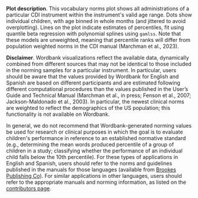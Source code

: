 __Plot description__. This vocabulary norms plot shows all administrations of a
particular CDI instrument within the instrument's valid age range. Dots show
individual children, with age binned in whole months (and jittered to avoid
overplotting). Lines on the plot indicate estimates of percentiles, fit using
quantile beta regression with polynomial splines using `gamlss`. Note that these 
models are unweighted, meaning that percentile ranks will differ from population 
weighted norms in the CDI manual (Marchman et al., 2023). 

__Disclaimer__. Wordbank visualizations reflect the available data, dynamically
combined from different sources that may not be identical to those included in
the norming samples for a particular instrument. In particular, users should be
aware that the values provided by Wordbank for English and Spanish are based on
different participants and are estimated following different computational
procedures than the values published in the User’s Guide and Technical Manual
(Marchman et al., in press; Fenson et al., 2007; Jackson-Maldonado et al., 2003). 
In particular, the newest clinical norms are weighted to reflect the demographics 
of the US population; this functionality is not available on Wordbank.

In general, we do not recommend that Wordbank-generated norming values be used
for research or clinical purposes in which the goal is to evaluate children's
performance in reference to an established normative standard (e.g., determining
the mean words produced percentile of a group of children in a study;
classifying whether the performance of an individual child falls below the 10th
percentile). For these types of applications in English and Spanish, users
should refer to the norms and guidelines published in the manuals for those
languages (available from [Brookes Publishing
Co](www.brookespublishing.com/cdi)). For similar applications in other
languages, users should refer to the appropriate manuals and norming
information, as listed on the [contributors
page](http://wordbank.stanford.edu/contributors).
